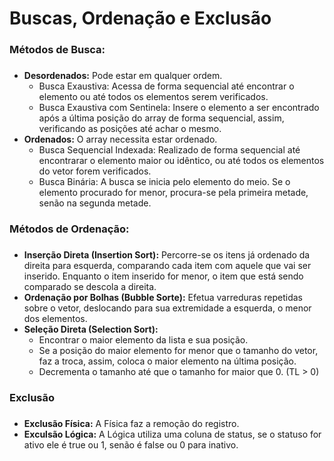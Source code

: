 # Buscas, Ordenação e Exclusão


### Métodos de Busca: <h3>
  - **Desordenados:** Pode estar em qualquer ordem.
    * Busca Exaustiva: Acessa de forma sequencial até encontrar o elemento ou até todos os elementos serem verificados.
    * Busca Exaustiva com Sentinela: Insere o elemento a ser encontrado após a última posição do array de forma sequencial, assim, verificando as posições até achar o mesmo.
  - **Ordenados:** O array necessita estar ordenado.
    * Busca Sequencial Indexada: Realizado de forma sequencial até encontrarar o elemento maior ou idêntico, ou até todos os elementos do vetor forem verificados.
    * Busca Binária: A busca se inicia pelo elemento do meio. Se o elemento procurado for menor, procura-se pela primeira metade, senão na segunda metade.

  
### Métodos de Ordenação: <h3>
  - **Inserção Direta (Insertion Sort):** Percorre-se os itens já ordenado da direita para esquerda, comparando cada item com aquele que vai ser inserido. Enquanto o item inserido for menor, o item que está sendo comparado se descola a direita.
  - **Ordenação por Bolhas (Bubble Sorte):** Efetua varreduras repetidas sobre o vetor, deslocando para sua extremidade a esquerda, o menor dos elementos.
  - **Seleção Direta (Selection Sort):**
    * Encontrar o maior elemento da lista e sua posição.
    * Se a posição do maior elemento for menor que o tamanho do vetor, faz a troca, assim, coloca o maior elemento na última posição.
    * Decrementa o tamanho até que o tamanho for maior que 0. (TL > 0)
  
### Exclusão <h3>
  * **Exclusão Física:** A Física faz a remoção do registro.
  * **Exculsão Lógica:** A Lógica utiliza uma coluna de status, se o statuso for ativo ele é true ou 1, senão é false ou 0 para inativo.
